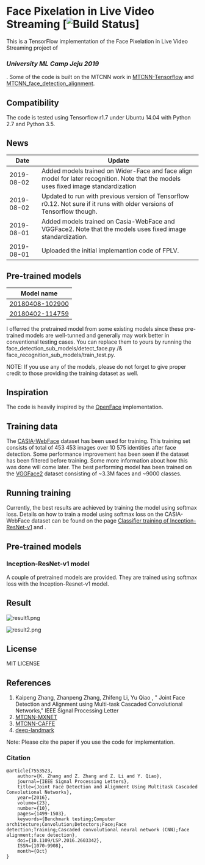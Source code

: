# Face Pixelation in Live Video Streaming [![Build Status][travis-image]]

[travis-image]: http://travis-ci.org/davidsandberg/facenet.svg?branch=master

This is a TensorFlow implementation of the Face Pixelation in Live Video Streaming project of <h3><I>University ML Camp Jeju 2019</h3></I>. Some of the code is built on the MTCNN work in [MTCNN-Tensorflow](https://github.com/AITTSMD/MTCNN-Tensorflow) and [MTCNN_face_detection_alignment](https://github.com/kpzhang93/MTCNN_face_detection_alignment).<br>
    
## Compatibility
The code is tested using Tensorflow r1.7 under Ubuntu 14.04 with Python 2.7 and Python 3.5. 
## News
| Date     | Update |
|----------|--------|
| 2019-08-02 | Added models trained on Wider-Face and face align model for later recognition. Note that the models uses fixed image standardization|
| 2019-08-02 | Updated to run with previous version of Tensorflow r0.12. Not sure if it runs with older versions of Tensorflow though.|
| 2019-08-01 | Added models trained on Casia-WebFace and VGGFace2. Note that the models uses fixed image standardization.|
| 2019-08-01 | Uploaded the initial implemantion code of FPLV.|

## Pre-trained models
| Model name      | 
|-----------------|
| [20180408-102900](https://drive.google.com/open?id=1R77HmFADxe87GmoLwzfgMu_HY0IhcyBz) |
| [20180402-114759](https://drive.google.com/open?id=1EXPBSXwTaqrSC0OhUdXNmKSh9qJUQ55-)|

I offerred the pretrained model from some existing models since these pre-trained models are well-tunned and generally may work better in conventional testing cases. You can replace them to yours by running the face_detection_sub_models/detect_face.py /& face_recognition_sub_models/train_test.py.

NOTE: If you use any of the models, please do not forget to give proper credit to those providing the training dataset as well.

## Inspiration
The code is heavily inspired by the [OpenFace](https://github.com/cmusatyalab/openface) implementation.

## Training data
The [CASIA-WebFace](http://www.cbsr.ia.ac.cn/english/CASIA-WebFace-Database.html) dataset has been used for training. This training set consists of total of 453 453 images over 10 575 identities after face detection. Some performance improvement has been seen if the dataset has been filtered before training. Some more information about how this was done will come later.
The best performing model has been trained on the [VGGFace2](https://www.robots.ox.ac.uk/~vgg/data/vgg_face2/) dataset consisting of ~3.3M faces and ~9000 classes.

## Running training
Currently, the best results are achieved by training the model using softmax loss. Details on how to train a model using softmax loss on the CASIA-WebFace dataset can be found on the page [Classifier training of Inception-ResNet-v1](https://github.com/davidsandberg/facenet/wiki/Classifier-training-of-inception-resnet-v1) and .

## Pre-trained models
### Inception-ResNet-v1 model
A couple of pretrained models are provided. They are trained using softmax loss with the Inception-Resnet-v1 model.

## Result

![result1.png](https://github.com/Knightzjz/University-ML-Camp-Jeju-2019/blob/master/models/R1.png)

![result2.png](https://github.com/Knightzjz/University-ML-Camp-Jeju-2019/blob/master/models/R2.png)

## License
MIT LICENSE

## References
1. Kaipeng Zhang, Zhanpeng Zhang, Zhifeng Li, Yu Qiao , " Joint Face Detection and Alignment using Multi-task Cascaded Convolutional Networks," IEEE Signal Processing Letter
2. [MTCNN-MXNET](https://github.com/Seanlinx/mtcnn)
3. [MTCNN-CAFFE](https://github.com/CongWeilin/mtcnn-caffe)
4. [deep-landmark](https://github.com/luoyetx/deep-landmark)

Note: Please cite the paper if you use the code for implementation.

### Citation
    @article{7553523,
        author={K. Zhang and Z. Zhang and Z. Li and Y. Qiao}, 
        journal={IEEE Signal Processing Letters}, 
        title={Joint Face Detection and Alignment Using Multitask Cascaded Convolutional Networks}, 
        year={2016}, 
        volume={23}, 
        number={10}, 
        pages={1499-1503}, 
        keywords={Benchmark testing;Computer architecture;Convolution;Detectors;Face;Face detection;Training;Cascaded convolutional neural network (CNN);face alignment;face detection}, 
        doi={10.1109/LSP.2016.2603342}, 
        ISSN={1070-9908}, 
        month={Oct}
    }
